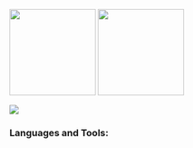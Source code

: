 <a href="#"><img src="https://github-readme-stats.vercel.app/api?username=ketan-jpmc&count_private=true&show_icons=true&hide=stars,issues&theme=vue&hide_border=true" height="152px"/></a>
<a href="#"><img src="https://github-readme-streak-stats.herokuapp.com/?user=ketan-jpmc&theme=vue&hide_border=true#gh-light-mode-only" height="152px"/></a>

<a href="#"><img src="https://github-readme-activity-graph.cyclic.app/graph/?username=ketan-jpmc&theme=github-compact&hide_border=true"/></a>

<h3 align="left">Languages and Tools:</h3>
